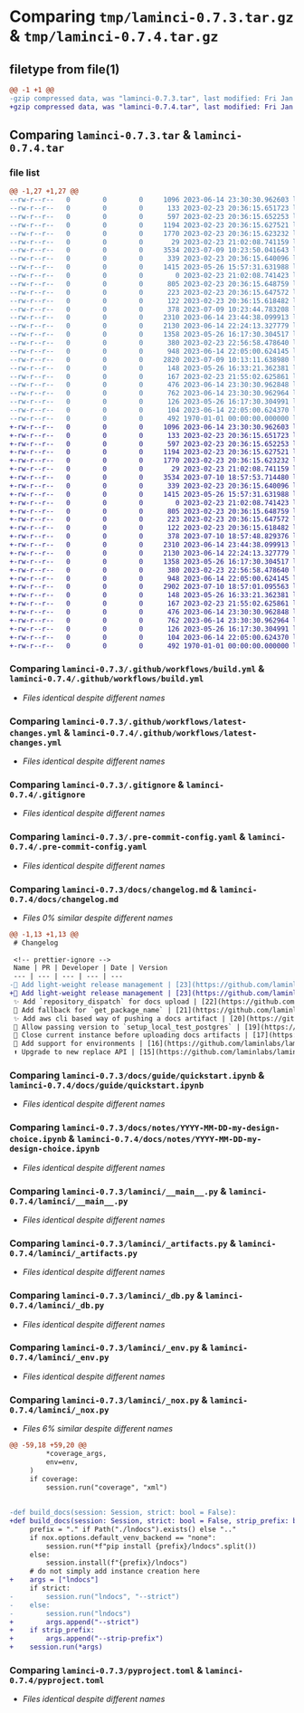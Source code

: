 # Comparing `tmp/laminci-0.7.3.tar.gz` & `tmp/laminci-0.7.4.tar.gz`

## filetype from file(1)

```diff
@@ -1 +1 @@
-gzip compressed data, was "laminci-0.7.3.tar", last modified: Fri Jan  1 00:00:00 2016, max compression
+gzip compressed data, was "laminci-0.7.4.tar", last modified: Fri Jan  1 00:00:00 2016, max compression
```

## Comparing `laminci-0.7.3.tar` & `laminci-0.7.4.tar`

### file list

```diff
@@ -1,27 +1,27 @@
--rw-r--r--   0        0        0     1096 2023-06-14 23:30:30.962603 laminci-0.7.3/.github/workflows/build.yml
--rw-r--r--   0        0        0      133 2023-02-23 20:36:15.651723 laminci-0.7.3/.github/workflows/latest-changes.jinja2
--rw-r--r--   0        0        0      597 2023-02-23 20:36:15.652253 laminci-0.7.3/.github/workflows/latest-changes.yml
--rw-r--r--   0        0        0     1194 2023-02-23 20:36:15.627521 laminci-0.7.3/.gitignore
--rw-r--r--   0        0        0     1770 2023-02-23 20:36:15.623232 laminci-0.7.3/.pre-commit-config.yaml
--rw-r--r--   0        0        0       29 2023-02-23 21:02:08.741159 laminci-0.7.3/README.md
--rw-r--r--   0        0        0     3534 2023-07-09 10:23:50.041643 laminci-0.7.3/docs/changelog.md
--rw-r--r--   0        0        0      339 2023-02-23 20:36:15.640096 laminci-0.7.3/docs/guide/index.md
--rw-r--r--   0        0        0     1415 2023-05-26 15:57:31.631988 laminci-0.7.3/docs/guide/quickstart.ipynb
--rw-r--r--   0        0        0        0 2023-02-23 21:02:08.741423 laminci-0.7.3/docs/index.md
--rw-r--r--   0        0        0      805 2023-02-23 20:36:15.648759 laminci-0.7.3/docs/notes/YYYY-MM-DD-my-design-choice.ipynb
--rw-r--r--   0        0        0      223 2023-02-23 20:36:15.647572 laminci-0.7.3/docs/notes/index.md
--rw-r--r--   0        0        0      122 2023-02-23 20:36:15.618482 laminci-0.7.3/lamin-project.yaml
--rw-r--r--   0        0        0      378 2023-07-09 10:23:44.783208 laminci-0.7.3/laminci/__init__.py
--rw-r--r--   0        0        0     2310 2023-06-14 23:44:38.099913 laminci-0.7.3/laminci/__main__.py
--rw-r--r--   0        0        0     2130 2023-06-14 22:24:13.327779 laminci-0.7.3/laminci/_artifacts.py
--rw-r--r--   0        0        0     1358 2023-05-26 16:17:30.304517 laminci-0.7.3/laminci/_db.py
--rw-r--r--   0        0        0      380 2023-02-23 22:56:58.478640 laminci-0.7.3/laminci/_docs.py
--rw-r--r--   0        0        0      948 2023-06-14 22:05:00.624145 laminci-0.7.3/laminci/_env.py
--rw-r--r--   0        0        0     2820 2023-07-09 10:13:11.638980 laminci-0.7.3/laminci/_nox.py
--rw-r--r--   0        0        0      148 2023-05-26 16:33:21.362381 laminci-0.7.3/laminci/db.py
--rw-r--r--   0        0        0      167 2023-02-23 21:55:02.625861 laminci-0.7.3/laminci/nox.py
--rw-r--r--   0        0        0      476 2023-06-14 23:30:30.962848 laminci-0.7.3/noxfile.py
--rw-r--r--   0        0        0      762 2023-06-14 23:30:30.962964 laminci-0.7.3/pyproject.toml
--rw-r--r--   0        0        0      126 2023-05-26 16:17:30.304991 laminci-0.7.3/tests/test_artifacts.py
--rw-r--r--   0        0        0      104 2023-06-14 22:05:00.624370 laminci-0.7.3/tests/test_package_name.py
--rw-r--r--   0        0        0      492 1970-01-01 00:00:00.000000 laminci-0.7.3/PKG-INFO
+-rw-r--r--   0        0        0     1096 2023-06-14 23:30:30.962603 laminci-0.7.4/.github/workflows/build.yml
+-rw-r--r--   0        0        0      133 2023-02-23 20:36:15.651723 laminci-0.7.4/.github/workflows/latest-changes.jinja2
+-rw-r--r--   0        0        0      597 2023-02-23 20:36:15.652253 laminci-0.7.4/.github/workflows/latest-changes.yml
+-rw-r--r--   0        0        0     1194 2023-02-23 20:36:15.627521 laminci-0.7.4/.gitignore
+-rw-r--r--   0        0        0     1770 2023-02-23 20:36:15.623232 laminci-0.7.4/.pre-commit-config.yaml
+-rw-r--r--   0        0        0       29 2023-02-23 21:02:08.741159 laminci-0.7.4/README.md
+-rw-r--r--   0        0        0     3534 2023-07-10 18:57:53.714480 laminci-0.7.4/docs/changelog.md
+-rw-r--r--   0        0        0      339 2023-02-23 20:36:15.640096 laminci-0.7.4/docs/guide/index.md
+-rw-r--r--   0        0        0     1415 2023-05-26 15:57:31.631988 laminci-0.7.4/docs/guide/quickstart.ipynb
+-rw-r--r--   0        0        0        0 2023-02-23 21:02:08.741423 laminci-0.7.4/docs/index.md
+-rw-r--r--   0        0        0      805 2023-02-23 20:36:15.648759 laminci-0.7.4/docs/notes/YYYY-MM-DD-my-design-choice.ipynb
+-rw-r--r--   0        0        0      223 2023-02-23 20:36:15.647572 laminci-0.7.4/docs/notes/index.md
+-rw-r--r--   0        0        0      122 2023-02-23 20:36:15.618482 laminci-0.7.4/lamin-project.yaml
+-rw-r--r--   0        0        0      378 2023-07-10 18:57:48.829376 laminci-0.7.4/laminci/__init__.py
+-rw-r--r--   0        0        0     2310 2023-06-14 23:44:38.099913 laminci-0.7.4/laminci/__main__.py
+-rw-r--r--   0        0        0     2130 2023-06-14 22:24:13.327779 laminci-0.7.4/laminci/_artifacts.py
+-rw-r--r--   0        0        0     1358 2023-05-26 16:17:30.304517 laminci-0.7.4/laminci/_db.py
+-rw-r--r--   0        0        0      380 2023-02-23 22:56:58.478640 laminci-0.7.4/laminci/_docs.py
+-rw-r--r--   0        0        0      948 2023-06-14 22:05:00.624145 laminci-0.7.4/laminci/_env.py
+-rw-r--r--   0        0        0     2902 2023-07-10 18:57:01.095563 laminci-0.7.4/laminci/_nox.py
+-rw-r--r--   0        0        0      148 2023-05-26 16:33:21.362381 laminci-0.7.4/laminci/db.py
+-rw-r--r--   0        0        0      167 2023-02-23 21:55:02.625861 laminci-0.7.4/laminci/nox.py
+-rw-r--r--   0        0        0      476 2023-06-14 23:30:30.962848 laminci-0.7.4/noxfile.py
+-rw-r--r--   0        0        0      762 2023-06-14 23:30:30.962964 laminci-0.7.4/pyproject.toml
+-rw-r--r--   0        0        0      126 2023-05-26 16:17:30.304991 laminci-0.7.4/tests/test_artifacts.py
+-rw-r--r--   0        0        0      104 2023-06-14 22:05:00.624370 laminci-0.7.4/tests/test_package_name.py
+-rw-r--r--   0        0        0      492 1970-01-01 00:00:00.000000 laminci-0.7.4/PKG-INFO
```

### Comparing `laminci-0.7.3/.github/workflows/build.yml` & `laminci-0.7.4/.github/workflows/build.yml`

 * *Files identical despite different names*

### Comparing `laminci-0.7.3/.github/workflows/latest-changes.yml` & `laminci-0.7.4/.github/workflows/latest-changes.yml`

 * *Files identical despite different names*

### Comparing `laminci-0.7.3/.gitignore` & `laminci-0.7.4/.gitignore`

 * *Files identical despite different names*

### Comparing `laminci-0.7.3/.pre-commit-config.yaml` & `laminci-0.7.4/.pre-commit-config.yaml`

 * *Files identical despite different names*

### Comparing `laminci-0.7.3/docs/changelog.md` & `laminci-0.7.4/docs/changelog.md`

 * *Files 0% similar despite different names*

```diff
@@ -1,13 +1,13 @@
 # Changelog
 
 <!-- prettier-ignore -->
 Name | PR | Developer | Date | Version
 --- | --- | --- | --- | ---
-🚸 Add light-weight release management | [23](https://github.com/laminlabs/laminci/pull/23) | [falexwolf](https://github.com/falexwolf) | 2023-06-14 | 0.7.3
+🚸 Add light-weight release management | [23](https://github.com/laminlabs/laminci/pull/23) | [falexwolf](https://github.com/falexwolf) | 2023-06-14 | 0.7.4
 ✨ Add `repository_dispatch` for docs upload | [22](https://github.com/laminlabs/laminci/pull/22) | [falexwolf](https://github.com/falexwolf) | 2023-06-14 | 0.6.8
 🚸 Add fallback for `get_package_name` | [21](https://github.com/laminlabs/laminci/pull/21) | [falexwolf](https://github.com/falexwolf) | 2023-06-14 | 0.6.7
 ✨ Add aws cli based way of pushing a docs artifact | [20](https://github.com/laminlabs/laminci/pull/20) | [falexwolf](https://github.com/falexwolf) | 2023-05-26 | 0.6.4
 🚸 Allow passing version to `setup_local_test_postgres` | [19](https://github.com/laminlabs/laminci/pull/19) | [falexwolf](https://github.com/falexwolf) | 2023-04-20 |
 🚸 Close current instance before uploading docs artifacts | [17](https://github.com/laminlabs/laminci/pull/17) | [falexwolf](https://github.com/falexwolf) | 2023-04-10 | 0.5.3
 🚸 Add support for environments | [16](https://github.com/laminlabs/laminci/pull/16) | [falexwolf](https://github.com/falexwolf) | 2023-04-10 | 0.5.1
 ⬆️ Upgrade to new replace API | [15](https://github.com/laminlabs/laminci/pull/15) | [falexwolf](https://github.com/falexwolf) | 2023-04-10 | 0.5.0
```

### Comparing `laminci-0.7.3/docs/guide/quickstart.ipynb` & `laminci-0.7.4/docs/guide/quickstart.ipynb`

 * *Files identical despite different names*

### Comparing `laminci-0.7.3/docs/notes/YYYY-MM-DD-my-design-choice.ipynb` & `laminci-0.7.4/docs/notes/YYYY-MM-DD-my-design-choice.ipynb`

 * *Files identical despite different names*

### Comparing `laminci-0.7.3/laminci/__main__.py` & `laminci-0.7.4/laminci/__main__.py`

 * *Files identical despite different names*

### Comparing `laminci-0.7.3/laminci/_artifacts.py` & `laminci-0.7.4/laminci/_artifacts.py`

 * *Files identical despite different names*

### Comparing `laminci-0.7.3/laminci/_db.py` & `laminci-0.7.4/laminci/_db.py`

 * *Files identical despite different names*

### Comparing `laminci-0.7.3/laminci/_env.py` & `laminci-0.7.4/laminci/_env.py`

 * *Files identical despite different names*

### Comparing `laminci-0.7.3/laminci/_nox.py` & `laminci-0.7.4/laminci/_nox.py`

 * *Files 6% similar despite different names*

```diff
@@ -59,18 +59,20 @@
         *coverage_args,
         env=env,
     )
     if coverage:
         session.run("coverage", "xml")
 
 
-def build_docs(session: Session, strict: bool = False):
+def build_docs(session: Session, strict: bool = False, strip_prefix: bool = False):
     prefix = "." if Path("./lndocs").exists() else ".."
     if nox.options.default_venv_backend == "none":
         session.run(*f"pip install {prefix}/lndocs".split())
     else:
         session.install(f"{prefix}/lndocs")
     # do not simply add instance creation here
+    args = ["lndocs"]
     if strict:
-        session.run("lndocs", "--strict")
-    else:
-        session.run("lndocs")
+        args.append("--strict")
+    if strip_prefix:
+        args.append("--strip-prefix")
+    session.run(*args)
```

### Comparing `laminci-0.7.3/pyproject.toml` & `laminci-0.7.4/pyproject.toml`

 * *Files identical despite different names*

